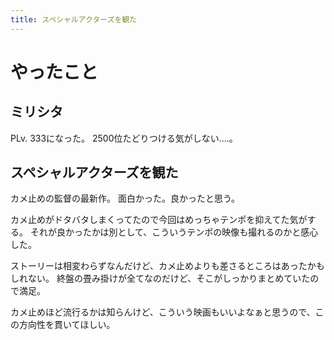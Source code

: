 ```yaml
---
title: スペシャルアクターズを観た
---
```


# やったこと

## ミリシタ

PLv. 333になった。
2500位たどりつける気がしない‥‥。

## スペシャルアクターズを観た

カメ止めの監督の最新作。
面白かった。良かったと思う。

カメ止めがドタバタしまくってたので今回はめっちゃテンポを抑えてた気がする。
それが良かったかは別として、こういうテンポの映像も撮れるのかと感心した。

ストーリーは相変わらずなんだけど、カメ止めよりも差さるところはあったかもしれない。
終盤の畳み掛けが全てなのだけど、そこがしっかりまとめていたので満足。

カメ止めほど流行るかは知らんけど、こういう映画もいいよなぁと思うので、この方向性を貫いてほしい。
